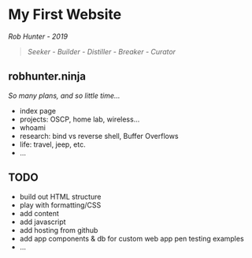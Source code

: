 # My First Website

_Rob Hunter - 2019_

>_Seeker - Builder - Distiller - Breaker - Curator_

## robhunter.ninja
*So many plans, and so little time...*
* index page
* projects: OSCP, home lab, wireless...
* whoami
* research: bind vs reverse shell, Buffer Overflows
* life: travel, jeep, etc.
* ...

## TODO
* build out HTML structure
* play with formatting/CSS
* add content
* add javascript
* add hosting from github
* add app components & db for custom web app pen testing examples
* ...
